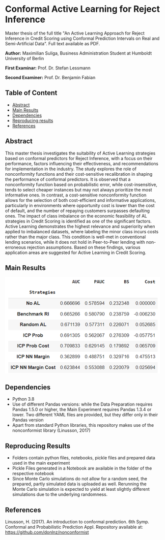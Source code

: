 # Conformal Active Learning for Reject Inference
Master thesis of the full title "An Active Learning Approach for Reject Inference in Credit Scoring using Conformal Prediction Intervals on Real and Semi-Artificial Data".
Full text available as PDF.

**Author:** Maximilian Suliga, Business Administration Student at Humboldt University of Berlin

**First Examinar:** Prof. Dr. Stefan Lessmann

**Second Examiner:** Prof. Dr. Benjamin Fabian

## Table of Content

- [Abstract](#Abstract)
- [Main Results](#Main-Results)
- [Dependencies](#Dependencies)
- [Reproducing results](#Reproducing-Results)
- [References](#References)


## Abstract
This master thesis investigates the suitability of Active Learning strategies based on conformal predictors for Reject Inference, with a focus on their performance, factors influencing their effectiveness, and recommendations for implementation in the industry. The study explores the role of nonconformity functions and their cost-sensitive recalibration in shaping the performance of conformal predictors. It is observed that a nonconformity function based on probabilistic error, while cost-insensitive, tends to select cheaper instances but may not always prioritize the most informative ones. In contrast, a cost-sensitive nonconformity function allows for the selection of both cost-efficient and informative applications, particularly in environments where opportunity cost is lower than the cost of default, and the number of repaying customers surpasses defaulting ones. The impact of class imbalance on the economic feasibility of AL strategies in Credit Scoring is identified as one of the significant factors. Active Learning demonstrates the highest relevance and superiority when applied to imbalanced datasets, where labeling the minor class incurs costs rather than the major class. This condition is well-met in conventional lending scenarios, while it does not hold in Peer-to-Peer lending with non-erroneous rejection assumptions. Based on these findings, various application areas are suggested for Active Learning in Credit Scoring.

## Main Results

![results](/result.png)

## Dependencies
* Python 3.8
*  Use of different Pandas versions: while the Data Preparation requires Pandas 1.5.0 or higher, the Main Experiment requires Pandas 1.3.4 or lower. Two different YAML files are provided, but they differ only in their Pandas version
*  Apart from standard Python libraries, this repository makes use of the nonconformist library (Linusson, 2017)

## Reproducing Results
* Folders contain python files, notebooks, pickle files and prepared data used in the main experiment
* Pickle Files generated in a Notebook are available in the folder of the respective notebook
* Since Monte Carlo simulations do not allow for a random seed, the prepared, partly simulated data is uploaded as well. Rerunning the Monte Carlo simulation is expected to yield at least slightly different simulations due to the underlying randomness.

## References
Linusson, H. (2017). An introduction to conformal prediction. 6th Symp. Conformal and Probabilistic Prediction Appl. Repository available at: https://github.com/donlnz/nonconformist
